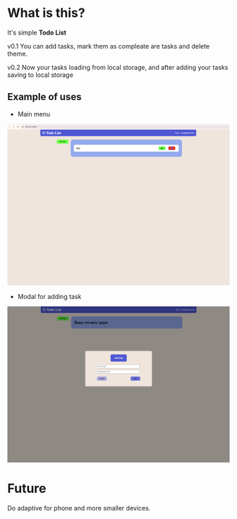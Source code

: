 # What is this?
It's simple **Todo List**


v0.1
You can add tasks, mark them as compleate are tasks and delete theme.


v0.2
Now your tasks loading from local storage, and after adding your tasks saving to local storage


## Example of uses
- Main menu
<div> 
    <img src="Resource/Example.png" \>
</div>

- Modal for adding task
<div>
    <img src="Resource/ModalExample.png" \>
</div>

# Future
Do adaptive for phone and more smaller devices.